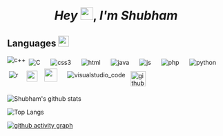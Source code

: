 <!--
### Hi there 👋


**shubhamraj7505/shubhamraj7505** is a ✨ _special_ ✨ repository because its `README.md` (this file) appears on your GitHub profile.

Here are some ideas to get you started:

- 🔭 I’m currently working on ...
- 🌱 I’m currently learning ...
- 👯 I’m looking to collaborate on ...
- 🤔 I’m looking for help with ...
- 💬 Ask me about ...
- 📫 How to reach me: ...
- 😄 Pronouns: ...
- ⚡ Fun fact: ...
-->

<h1 align="center">
  <em>Hey</em> <img src="https://github.com/piyush168713/piyush168713/blob/main/svg/Hi.gif" width="29px">, <em>I'm Shubham</em>
</h1>


<!--### Check Out the Languages and tech I know:-->

  ## Languages <a target="_blank"><img src="https://github.com/piyush168713/piyush168713/svg/dev/languages/lang.jpg" height="25px" style="max-width:100%;">

  <img src="https://github.com/piyush168713/piyush168713/blob/main/svg/dev/languages/cpp.svg" alt="c++" style="vertical-align:top margin:0.0000000000000001px 0.0000000000000001px">  
  <img src="https://github.com/piyush168713/piyush168713/blob/main/svg/dev/languages/csharp.svg" alt="C" style="vertical-align:top; margin:6px 4px">&nbsp; &nbsp;  <img src="https://github.com/piyush168713/piyush168713/blob/main/svg/dev/languages/css3.svg" alt="css3" style="vertical-align:top; margin:6px 4px">&nbsp; &nbsp;  <img src="https://github.com/piyush168713/piyush168713/blob/main/svg/dev/languages/html.svg" alt="html" style="vertical-align:top; margin:6px 4px">&nbsp; &nbsp;  <img src="https://github.com/piyush168713/piyush168713/blob/main/svg/dev/languages/java.svg" alt="java" style="vertical-align:top; margin:6px 4px">&nbsp; &nbsp;  <img src="https://github.com/piyush168713/piyush168713/blob/main/svg/dev/languages/js.svg" alt="js" style="vertical-align:top; margin:6px 4px">&nbsp; &nbsp;  <img src="https://github.com/piyush168713/piyush168713/blob/main/svg/dev/languages/php.svg" alt="php" style="vertical-align:top; margin:6px 4px">&nbsp; &nbsp;  <img src="https://github.com/piyush168713/piyush168713/blob/main/svg/dev/languages/python.svg" alt="python" style="vertical-align:top; margin:6px 4px">&nbsp; &nbsp;  <img src="https://github.com/piyush168713/piyush168713/blob/main/svg/dev/languages/r.svg" alt="r" style="vertical-align:top; margin:6px 4px">&nbsp; &nbsp;   <img src="https://upload.wikimedia.org/wikipedia/commons/thumb/e/e0/Git-logo.svg/1280px-Git-logo.svg.png" height="25">&nbsp; &nbsp; 
  <img src="https://www.tinkercad.com/favicon.ico" height="30"> &nbsp; &nbsp;  <img src="https://github.com/piyush168713/piyush168713/blob/main/svg/dev/tools/visualstudio_code.svg" alt="visualstudio_code" style="vertical-align:top; margin:6px 4px">  <img src="https://image.flaticon.com/icons/png/512/25/25231.png" alt="github" style="vertical-align:top; margin:6px 4px" height="35"> 

![Shubham's github stats](https://github-readme-stats.vercel.app/api?username=shubhamraj7505&title_color=FFFF00&icon_color=00FFFF&text_color=FFFFFF&bg_color=000000&show_icons=true&hide_border=true)

![Top Langs](https://github-readme-stats.vercel.app/api/top-langs/?username=shubhamraj7505&layout=compact&theme=highcontrast&hide_border=true)
<br>

[![github activity graph](https://activity-graph.herokuapp.com/graph?username=shubhamraj7505&theme=react-dark)](https://github.com/ashutosh00710/github-readme-activity-graph)
